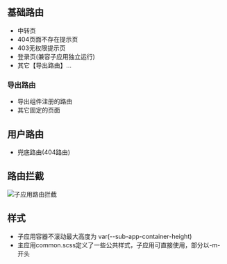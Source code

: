 ## 基础路由
- 中转页
- 404页面不存在提示页
- 403无权限提示页
- 登录页(兼容子应用独立运行)
- 其它【导出路由】...

### 导出路由
- 导出组件注册的路由
- 其它固定的页面

## 用户路由
- 兜底路由(404路由)

## 路由拦截

![子应用路由拦截](/assets/images/obsidian/子应用路由拦截逻辑.png)

## 样式
- 子应用容器不滚动最大高度为 var(--sub-app-container-height)
- 主应用common.scss定义了一些公共样式，子应用可直接使用，部分以-m-开头